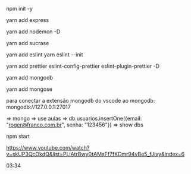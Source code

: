 npm init -y

yarn add express

yarn add nodemon -D

yarn add sucrase

yarn add eslint
yarn eslint --init

yarn add prettier eslint-config-prettier eslint-plugin-prettier -D

yarn add mongodb

yarn add mongose

para conectar a extensão mongodb do vscode ao mongodb: mongodb://127.0.0.1:27017

=> mongo => use aulas => db.usuarios.insertOne({email: "roger@franco.com.br", senha: "123456"})
=> show dbs

npm start

https://www.youtube.com/watch?v=skUP3QcOkdQ&list=PLiAtrBwy0tAMsFf7fKDmr94vBe5_fJivy&index=6

03:34
